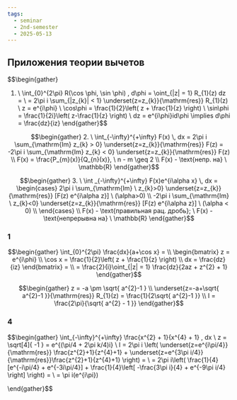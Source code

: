 ```yaml
---
tags:
  - seminar
  - 2nd-semester
  - 2025-05-13
---
```


## Приложения теории вычетов

$$\begin{gather}
1. \ \int_{0}^{2\pi} R(\cos \phi, \sin \phi) \, d\phi = \oint_{|z| = 1} R_{1}(z) dz = \\
= 2\pi i \sum_{|z_{k}| < 1} \underset{z=z_{k}}{\mathrm{res}} R_{1}(z) \\
z = e^{i\phi} \\
\cos\phi = \frac{1}{2}\left( z + \frac{1}{z} \right) \\
\sin\phi = \frac{1}{2i}\left( z-\frac{1}{z} \right) \\
dz = e^{i\phi}id\phi \implies d\phi = \frac{dz}{iz}
\end{gather}$$

$$\begin{gather}
2. \ \int_{-\infty}^{+\infty} F(x) \, dx = 2\pi i \sum_{\mathrm{Im} z_{k} > 0} \underset{z=z_{k}}{\mathrm{res}} F(z) = -2\pi i \sum_{\mathrm{Im} z_{k} < 0} \underset{z=z_{k}}{\mathrm{res}} F(z) \\
F(x) = \frac{P_{m}(x)}{Q_{n}(x)}, \ n - m \geq 2 \\
F(x) - \text{непр. на} \ \mathbb{R}
\end{gather}$$

$$\begin{gather}
3. \ \int _{-\infty}^{+\infty} F(x)e^{i\alpha x} \, dx  = \begin{cases}
2\pi i \sum_{\mathrm{Im} \ z_{k}>0} \underset{z=z_{k}}{\mathrm{res}} [F(z) e^{i\alpha z}] \ (\alpha>0) \\
-2\pi i \sum_{\mathrm{Im} \ z_{k}<0} \underset{z=z_{k}}{\mathrm{res}} [F(z) e^{i\alpha z}] \ (\alpha < 0) \\
\end{cases} \\
F(x) - \text{правильная рац. дробь}; \ F(x) - \text{непрерывна на} \ \mathbb{R}
\end{gather}$$

### 1

$$\begin{gather}
\int_{0}^{2\pi} \frac{dx}{a+\cos x} = \\
\begin{bmatrix}
z = e^{i\phi} \\
\cos x = \frac{1}{2}\left( z + \frac{1}{z} \right) \\
dx = \frac{dz}{iz}
\end{bmatrix} = \\
= \frac{2}{i}\oint_{|z| = 1} \frac{dz}{2az + z^{2} + 1}
\end{gather}$$

$$\begin{gather}
z = -a \pm \sqrt{ a^{2}-1 } \\
\underset{z=-a+\sqrt{ a^{2}-1 }}{\mathrm{res}} R_{1}(z) = \frac{1}{2\sqrt{ a^{2}-1 }} \\
I = \frac{2\pi}{\sqrt{ a^{2} - 1 }}
\end{gather}$$

### 4

$$\begin{gather}
\int_{-\infty}^{+\infty} \frac{x^{2} + 1}{x^{4} + 1} \, dx \\
z = \sqrt[4]{ -1 } = e^{(\pi/4 + 2\pi k/4)i} \\
I = 2\pi i \left( \underset{z=e^{i\pi/4}}{\mathrm{res}} \frac{z^{2}+1}{z^{4}+1} + \underset{z=e^{3\pi i/4}}{\mathrm{res}}\frac{z^{2}+1}{z^{4}+1}  \right) = \\
= 2\pi i\left( \frac{1}{4}[e^{-i\pi/4} + e^{-3i\pi/4}] + \frac{1}{4}\left[ -\frac{3\pi i}{4} + e^{-9\pi i/4} \right] \right) = \\
= \pi i(e^{i\pi})

\end{gather}$$
